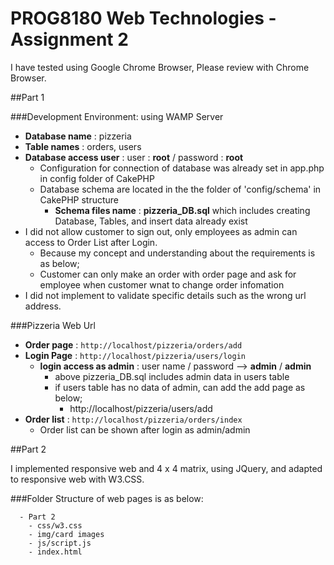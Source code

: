 # PROG8180 Web Technologies - Assignment 2

I have tested using Google Chrome Browser, Please review with Chrome Browser.

##Part 1

###Development Environment: using WAMP Server
  - **Database name** : pizzeria
  - **Table names** : orders, users
  - **Database access user**  : user : **root**  / password : **root**
    - Configuration for connection of database was already set in app.php in config folder of CakePHP 
    - Database schema are located in the the folder of 'config/schema' in CakePHP structure
      - **Schema files name** : **pizzeria_DB.sql** which includes creating Database, Tables, and insert data already exist
  - I did not allow customer to sign out, only employees as admin can access to Order List after Login.
    - Because my concept and understanding about the requirements is as below;
    - Customer can only make an order with order page and ask for employee when customer wnat to change order infomation
  - I did not implement to validate specific details such as the wrong url address.

###Pizzeria Web Url 
  - **Order page** : ```http://localhost/pizzeria/orders/add```
  - **Login Page** : ```http://localhost/pizzeria/users/login```
    - **login access as admin** : user name / password --> **admin** / **admin**
      - above pizzeria_DB.sql includes admin data in users table
      - if users table has no data of admin, can add the add page as below;
        - http://localhost/pizzeria/users/add
  - **Order list** : ```http://localhost/pizzeria/orders/index```
    - Order list can be shown after login as admin/admin

##Part 2

I implemented responsive web and 4 x 4 matrix, using JQuery, and adapted to responsive web with W3.CSS. 

###Folder Structure of web pages is as below:
```
  - Part 2
    - css/w3.css
    - img/card images
    - js/script.js
    - index.html
```
